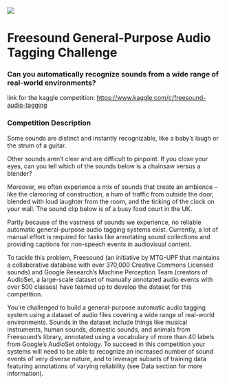 ![](https://blog.freesound.org/wp-content/uploads/2017/12/updated_logo.png)

# Freesound General-Purpose Audio Tagging Challenge
### Can you automatically recognize sounds from a wide range of real-world environments?

link for the kaggle competition: https://www.kaggle.com/c/freesound-audio-tagging


### Competition Description
Some sounds are distinct and instantly recognizable, like a baby’s laugh or the strum of a guitar.

Other sounds aren’t clear and are difficult to pinpoint. If you close your eyes, can you tell which of the sounds below is a chainsaw versus a blender?

Moreover, we often experience a mix of sounds that create an ambience – like the clamoring of construction, a hum of traffic from outside the door, blended with loud laughter from the room, and the ticking of the clock on your wall. The sound clip below is of a busy food court in the UK.

Partly because of the vastness of sounds we experience, no reliable automatic general-purpose audio tagging systems exist. Currently, a lot of manual effort is required for tasks like annotating sound collections and providing captions for non-speech events in audiovisual content.

To tackle this problem, Freesound (an initiative by MTG-UPF that maintains a collaborative database with over 370,000 Creative Commons Licensed sounds) and Google Research’s Machine Perception Team (creators of AudioSet, a large-scale dataset of manually annotated audio events with over 500 classes) have teamed up to develop the dataset for this competition.

You’re challenged to build a general-purpose automatic audio tagging system using a dataset of audio files covering a wide range of real-world environments. Sounds in the dataset include things like musical instruments, human sounds, domestic sounds, and animals from Freesound’s library, annotated using a vocabulary of more than 40 labels from Google’s AudioSet ontology. To succeed in this competition your systems will need to be able to recognize an increased number of sound events of very diverse nature, and to leverage subsets of training data featuring annotations of varying reliability (see Data section for more information).
